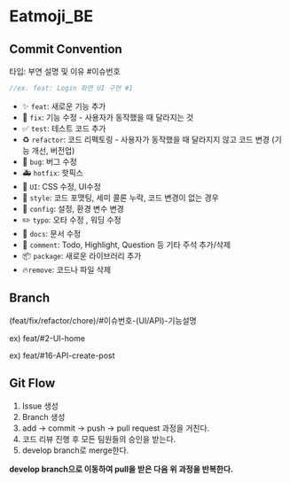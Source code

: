# Eatmoji_BE
## Commit Convention

타입: 부연 설명 및 이유 #이슈번호

```jsx
//ex. feat: Login 화면 UI 구현 #1
```

- ✨ `feat`: 새로운 기능 추가
- 🔨 `fix`: 기능 수정 - 사용자가 동작했을 때 달라지는 것
- ✅ `test`: 테스트 코드 추가
- ♻️ `refactor`: 코드 리펙토링 - 사용자가 동작했을 때 달라지지 않고 코드 변경 (기능 개선, 버전업)
- 🐛 `bug`: 버그 수정
- 🚑️ `hotfix`: 핫픽스
- 💄 `UI`: CSS 수정, UI수정
- 🎨 `style`: 코드 포맷팅, 세미 콜론 누락, 코드 변경이 없는 경우
- 🔧 `config`: 설정, 환경 변수 변경
- ✏️ `typo`: 오타 수정 , 워딩 수정
- 📝 `docs`: 문서 수정
- 💬 `comment`: Todo, Highlight, Question 등 기타 주석 추가/삭제
- 📦 `package`: 새로운 라이브러리 추가
- 🔥`remove`: 코드나 파일 삭제

## Branch

(feat/fix/refactor/chore)/#이슈번호-(UI/API)-기능설명

ex) feat/#2-UI-home

ex) feat/#16-API-create-post

## Git Flow

1. Issue 생성
2. Branch 생성
3. add → commit → push → pull request 과정을 거친다.
4. 코드 리뷰 진행 후 모든 팀원들의 승인을 받는다.
5. develop branch로 merge한다.

**develop branch으로 이동하여 pull을 받은 다음 위 과정을 반복한다.**
